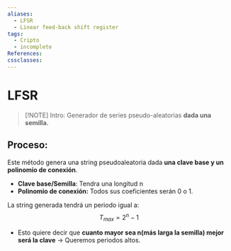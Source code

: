 ```yaml
---
aliases:
  - LFSR
  - Linear feed-back shift register
tags:
  - Cripto
  - incomplete
References: 
cssclasses:
---
```

# LFSR 

> [!NOTE] Intro: 
> Generador de series pseudo-aleatorias **dada una semilla.**

## Proceso:
Este método genera una string pseudoaleatoria dada **una clave base y un polinomio de conexión**.

+ **Clave base/Semilla**: Tendra una longitud n
+ **Polinomio de conexión:** Todos sus coeficientes serán 0 o 1.

La string generada tendrá un periodo igual a: 
$$T_{max} = 2^n - 1$$
+ Esto quiere decir que **cuanto mayor sea n(más larga la semilla) mejor será la clave** → Queremos periodos altos. 

